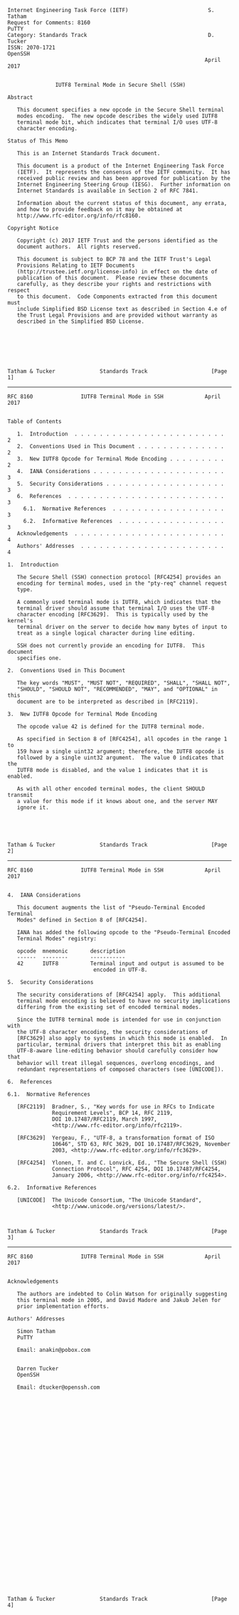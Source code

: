     Internet Engineering Task Force (IETF)                         S. Tatham
    Request for Comments: 8160                                         PuTTY
    Category: Standards Track                                      D. Tucker
    ISSN: 2070-1721                                                  OpenSSH
                                                                  April 2017


                   IUTF8 Terminal Mode in Secure Shell (SSH)

    Abstract

       This document specifies a new opcode in the Secure Shell terminal
       modes encoding.  The new opcode describes the widely used IUTF8
       terminal mode bit, which indicates that terminal I/O uses UTF-8
       character encoding.

    Status of This Memo

       This is an Internet Standards Track document.

       This document is a product of the Internet Engineering Task Force
       (IETF).  It represents the consensus of the IETF community.  It has
       received public review and has been approved for publication by the
       Internet Engineering Steering Group (IESG).  Further information on
       Internet Standards is available in Section 2 of RFC 7841.

       Information about the current status of this document, any errata,
       and how to provide feedback on it may be obtained at
       http://www.rfc-editor.org/info/rfc8160.

    Copyright Notice

       Copyright (c) 2017 IETF Trust and the persons identified as the
       document authors.  All rights reserved.

       This document is subject to BCP 78 and the IETF Trust's Legal
       Provisions Relating to IETF Documents
       (http://trustee.ietf.org/license-info) in effect on the date of
       publication of this document.  Please review these documents
       carefully, as they describe your rights and restrictions with respect
       to this document.  Code Components extracted from this document must
       include Simplified BSD License text as described in Section 4.e of
       the Trust Legal Provisions and are provided without warranty as
       described in the Simplified BSD License.







    Tatham & Tucker              Standards Track                    [Page 1]

------------------------------------------------------------------------

``` newpage
RFC 8160               IUTF8 Terminal Mode in SSH             April 2017


Table of Contents

   1.  Introduction  . . . . . . . . . . . . . . . . . . . . . . . .   2
   2.  Conventions Used in This Document . . . . . . . . . . . . . .   2
   3.  New IUTF8 Opcode for Terminal Mode Encoding . . . . . . . . .   2
   4.  IANA Considerations . . . . . . . . . . . . . . . . . . . . .   3
   5.  Security Considerations . . . . . . . . . . . . . . . . . . .   3
   6.  References  . . . . . . . . . . . . . . . . . . . . . . . . .   3
     6.1.  Normative References  . . . . . . . . . . . . . . . . . .   3
     6.2.  Informative References  . . . . . . . . . . . . . . . . .   3
   Acknowledgements  . . . . . . . . . . . . . . . . . . . . . . . .   4
   Authors' Addresses  . . . . . . . . . . . . . . . . . . . . . . .   4

1.  Introduction

   The Secure Shell (SSH) connection protocol [RFC4254] provides an
   encoding for terminal modes, used in the "pty-req" channel request
   type.

   A commonly used terminal mode is IUTF8, which indicates that the
   terminal driver should assume that terminal I/O uses the UTF-8
   character encoding [RFC3629].  This is typically used by the kernel's
   terminal driver on the server to decide how many bytes of input to
   treat as a single logical character during line editing.

   SSH does not currently provide an encoding for IUTF8.  This document
   specifies one.

2.  Conventions Used in This Document

   The key words "MUST", "MUST NOT", "REQUIRED", "SHALL", "SHALL NOT",
   "SHOULD", "SHOULD NOT", "RECOMMENDED", "MAY", and "OPTIONAL" in this
   document are to be interpreted as described in [RFC2119].

3.  New IUTF8 Opcode for Terminal Mode Encoding

   The opcode value 42 is defined for the IUTF8 terminal mode.

   As specified in Section 8 of [RFC4254], all opcodes in the range 1 to
   159 have a single uint32 argument; therefore, the IUTF8 opcode is
   followed by a single uint32 argument.  The value 0 indicates that the
   IUTF8 mode is disabled, and the value 1 indicates that it is enabled.

   As with all other encoded terminal modes, the client SHOULD transmit
   a value for this mode if it knows about one, and the server MAY
   ignore it.





Tatham & Tucker              Standards Track                    [Page 2]
```

------------------------------------------------------------------------

``` newpage
RFC 8160               IUTF8 Terminal Mode in SSH             April 2017


4.  IANA Considerations

   This document augments the list of "Pseudo-Terminal Encoded Terminal
   Modes" defined in Section 8 of [RFC4254].

   IANA has added the following opcode to the "Pseudo-Terminal Encoded
   Terminal Modes" registry:

   opcode  mnemonic       description
   ------  --------       -----------
   42      IUTF8          Terminal input and output is assumed to be
                           encoded in UTF-8.

5.  Security Considerations

   The security considerations of [RFC4254] apply.  This additional
   terminal mode encoding is believed to have no security implications
   differing from the existing set of encoded terminal modes.

   Since the IUTF8 terminal mode is intended for use in conjunction with
   the UTF-8 character encoding, the security considerations of
   [RFC3629] also apply to systems in which this mode is enabled.  In
   particular, terminal drivers that interpret this bit as enabling
   UTF-8-aware line-editing behavior should carefully consider how that
   behavior will treat illegal sequences, overlong encodings, and
   redundant representations of composed characters (see [UNICODE]).

6.  References

6.1.  Normative References

   [RFC2119]  Bradner, S., "Key words for use in RFCs to Indicate
              Requirement Levels", BCP 14, RFC 2119,
              DOI 10.17487/RFC2119, March 1997,
              <http://www.rfc-editor.org/info/rfc2119>.

   [RFC3629]  Yergeau, F., "UTF-8, a transformation format of ISO
              10646", STD 63, RFC 3629, DOI 10.17487/RFC3629, November
              2003, <http://www.rfc-editor.org/info/rfc3629>.

   [RFC4254]  Ylonen, T. and C. Lonvick, Ed., "The Secure Shell (SSH)
              Connection Protocol", RFC 4254, DOI 10.17487/RFC4254,
              January 2006, <http://www.rfc-editor.org/info/rfc4254>.

6.2.  Informative References

   [UNICODE]  The Unicode Consortium, "The Unicode Standard",
              <http://www.unicode.org/versions/latest/>.



Tatham & Tucker              Standards Track                    [Page 3]
```

------------------------------------------------------------------------

``` newpage
RFC 8160               IUTF8 Terminal Mode in SSH             April 2017


Acknowledgements

   The authors are indebted to Colin Watson for originally suggesting
   this terminal mode in 2005, and David Madore and Jakub Jelen for
   prior implementation efforts.

Authors' Addresses

   Simon Tatham
   PuTTY

   Email: anakin@pobox.com


   Darren Tucker
   OpenSSH

   Email: dtucker@openssh.com

































Tatham & Tucker              Standards Track                    [Page 4]
```
